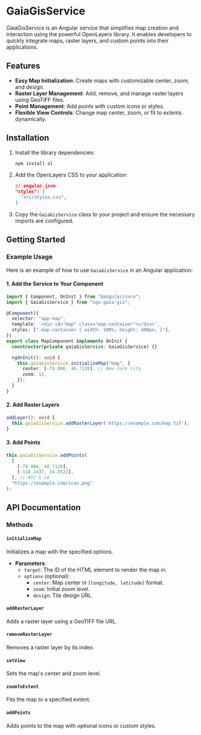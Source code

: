 # GaiaGisService

GaiaGisService is an Angular service that simplifies map creation and interaction using the powerful OpenLayers library. It enables developers to quickly integrate maps, raster layers, and custom points into their applications.

## Features

- **Easy Map Initialization**: Create maps with customizable center, zoom, and design.
- **Raster Layer Management**: Add, remove, and manage raster layers using GeoTIFF files.
- **Point Management**: Add points with custom icons or styles.
- **Flexible View Controls**: Change map center, zoom, or fit to extents dynamically.

## Installation

1. Install the library dependencies:

   ```bash
   npm install ol
   ```

2. Add the OpenLayers CSS to your application:

   ```json
   // angular.json
   "styles": [
     "src/styles.css",
   ]
   ```

3. Copy the `GaiaGisService` class to your project and ensure the necessary imports are configured.

## Getting Started

### Example Usage

Here is an example of how to use `GaiaGisService` in an Angular application:

#### 1. Add the Service to Your Component

```typescript
import { Component, OnInit } from "@angular/core";
import { GaiaGisService } from "ngx-gaia-gis";

@Component({
  selector: "app-map",
  template: '<div id="map" class="map-container"></div>',
  styles: [".map-container { width: 100%; height: 400px; }"],
})
export class MapComponent implements OnInit {
  constructor(private gaiaGisService: GaiaGisService) {}

  ngOnInit(): void {
    this.gaiaGisService.initializeMap("map", {
      center: [-74.006, 40.7128], // New York City
      zoom: 12,
    });
  }
}
```

#### 2. Add Raster Layers

```typescript
addLayer(): void {
  this.gaiaGisService.addRasterLayer('https://example.com/map.tif');
}
```

#### 3. Add Points

```typescript
this.gaiaGisService.addPoints(
  [
    [-74.006, 40.7128],
    [-118.2437, 34.0522],
  ], // NYC & LA
  "https://example.com/icon.png"
);
```

## API Documentation

### Methods

#### `initializeMap`

Initializes a map with the specified options.

- **Parameters**:
  - `target`: The ID of the HTML element to render the map in.
  - `options` (optional):
    - `center`: Map center in `[longitude, latitude]` format.
    - `zoom`: Initial zoom level.
    - `design`: Tile design URL.

#### `addRasterLayer`

Adds a raster layer using a GeoTIFF file URL.

#### `removeRasterLayer`

Removes a raster layer by its index.

#### `setView`

Sets the map's center and zoom level.

#### `zoomToExtent`

Fits the map to a specified extent.

#### `addPoints`

Adds points to the map with optional icons or custom styles.


